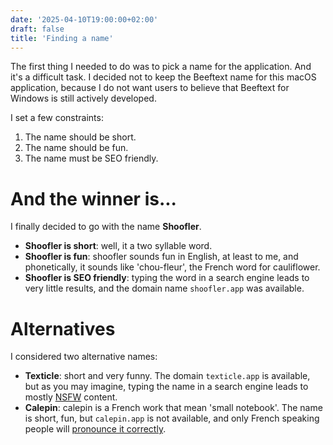 ```yaml
---
date: '2025-04-10T19:00:00+02:00'
draft: false
title: 'Finding a name'
---
```


The first thing I needed to do was to pick a name for the application. And it's a difficult task. I decided not to keep the Beeftext name for this 
macOS application, because I do not want users to believe that Beeftext for Windows is still actively developed.

I set a few constraints:

1. The name should be short.
2. The name should be fun.
3. The name must be SEO friendly.

# And the winner is...

I finally decided to go with the name **Shoofler**.

- **Shoofler is short**: well, it a two syllable word. 
- **Shoofler is fun**: shoofler sounds fun in English, at least to me, and phonetically, it sounds like 'chou-fleur', the French word for cauliflower.
- **Shoofler is SEO friendly**: typing the word in a search engine leads to very little results, and the domain name `shoofler.app` was available.

# Alternatives

I considered two alternative names:

- **Texticle**: short and very funny. The domain `texticle.app` is available, but as you may imagine, typing the name in a search engine leads to mostly [NSFW](https://en.wikipedia.org/wiki/Not_safe_for_work) content.
- **Calepin**: calepin is a French work that mean 'small notebook'. The name is short, fun, but `calepin.app` is not available, and only French speaking people will [pronounce it correctly](https://www.howtopronounce.com/french/calepin).

